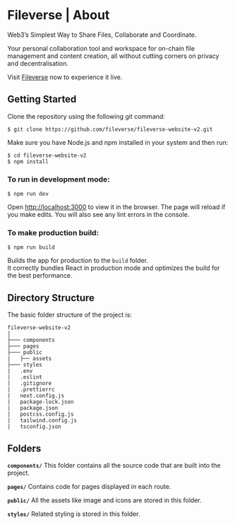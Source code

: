 # Fileverse | About

Web3’s Simplest Way to Share Files, Collaborate and Coordinate.

Your personal collaboration tool and workspace for on-chain file management and content creation, all without cutting corners on privacy and decentralisation.

Visit [Fileverse](https://fileverse.io/) now to experience it live.

## Getting Started

Clone the repository using the following git command:

```
$ git clone https://github.com/fileverse/fileverse-website-v2.git
```

Make sure you have Node.js and npm installed in your system and then run:

```
$ cd fileverse-website-v2
$ npm install
```

### To run in development mode:

```
$ npm run dev
```

Open [http://localhost:3000](http://localhost:3000) to view it in the browser. The page will reload if you make edits. You will also see any lint errors in the console.

### To make production build:

```
$ npm run build
```

Builds the app for production to the `build` folder.\
It correctly bundles React in production mode and optimizes the build for the best performance.

## Directory Structure

The basic folder structure of the project is:

```
fileverse-website-v2
│
├─── components
├─── pages
├─── public
|   ├── assets
├─── styles
|   .env
|   .eslint
|   .gitignore
|   .prettierrc
|   next.config.js
|   package-lock.json
|   package.json
|   postcss.config.js
|   tailwind.config.js
|   tsconfig.json
```

## Folders

**`components/`** This folder contains all the source code that are built into the project.

**`pages/`** Contains code for pages displayed in each route.

**`public/`** All the assets like image and icons are stored in this folder.

**`styles/`** Related styling is stored in this folder.
